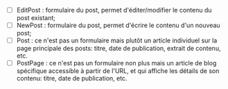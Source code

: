 - [ ] EditPost : formulaire du post, permet d'éditer/modifier le contenu du post existant;
- [ ] NewPost : formulaire du post, permet d'écrire le contenu d'un nouveau post;
- [ ] Post : ce n'est pas un formulaire mais plutôt un article individuel sur la page principale des posts: titre, date de publication, extrait de contenu, etc.
- [ ] PostPage : ce n'est pas un formulaire non plus mais un article de blog spécifique accessible à partir de l'URL, et qui affiche les détails de son contenu: titre, date de publication, etc.